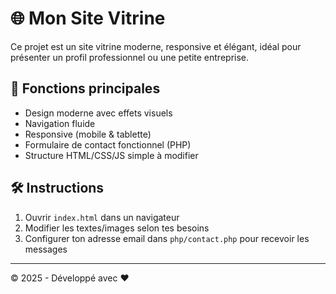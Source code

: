 # 🌐 Mon Site Vitrine

Ce projet est un site vitrine moderne, responsive et élégant, idéal pour présenter un profil professionnel ou une petite entreprise.

## 🚀 Fonctions principales

- Design moderne avec effets visuels
- Navigation fluide
- Responsive (mobile & tablette)
- Formulaire de contact fonctionnel (PHP)
- Structure HTML/CSS/JS simple à modifier

## 🛠️ Instructions

1. Ouvrir `index.html` dans un navigateur
2. Modifier les textes/images selon tes besoins
3. Configurer ton adresse email dans `php/contact.php` pour recevoir les messages

---

© 2025 - Développé avec ❤️

